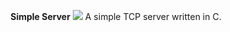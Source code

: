 <p align="center">
	<b>Simple Server</b>
	<img src="https://img.shields.io/github/issues-raw/lonerlena/simpleserver?style=for-the-badge"/>
	<a>A simple TCP server written in C.</a>
</p>
